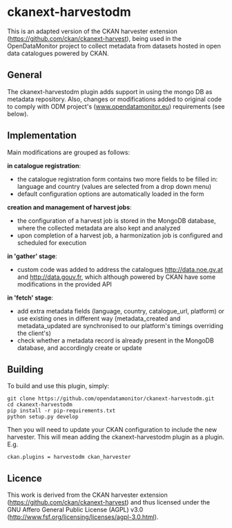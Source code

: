 # ckanext-harvestodm

This is an adapted version of the CKAN harvester extension (https://github.com/ckan/ckanext-harvest), being used in the OpenDataMonitor project to collect metadata from datasets hosted in open data catalogues powered by CKAN.

## General

The ckanext-harvestodm plugin adds support in using the mongo DB as metadata repository. 
Also, changes or modifications added to original code to comply with ODM project's (www.opendatamonitor.eu) requirements (see below).

## Implementation

Main modifications are grouped as follows:

__in catalogue registration__:
- the catalogue registration form contains two more fields to be filled in: language and country (values are selected from a drop down menu)
- default configuration options are automatically loaded in the form

__creation and management of harvest jobs__:
- the configuration of a harvest job is stored in the MongoDB database, where the collected metadata are also kept and analyzed
- upon completion of a harvest job, a harmonization job is configured and scheduled for execution

__in 'gather' stage__:
- custom code was added to address the catalogues http://data.noe.gv.at and http://data.gouv.fr, which although powered by CKAN have some modifications in the provided API

__in 'fetch' stage__:
- add extra metadata fields (language, country, catalogue_url, platform) or use existing ones in different way (metadata_created and metadata_updated are synchronised to our platform's timings overriding the client's)
- check whether a metadata record is already present in the MongoDB database, and accordingly create or update


Building
---------

To build and use this plugin, simply:

    git clone https://github.com/opendatamonitor/ckanext-harvestodm.git
    cd ckanext-harvestodm
    pip install -r pip-requirements.txt
    python setup.py develop

Then you will need to update your CKAN configuration to include the new harvester.  This will mean adding the
ckanext-harvestodm plugin as a plugin.  E.g.

    ckan.plugins = harvestodm ckan_harvester

## Licence

This work is derived from the CKAN harvester extension (https://github.com/ckan/ckanext-harvest) and thus licensed under the GNU Affero General Public License (AGPL) v3.0 (http://www.fsf.org/licensing/licenses/agpl-3.0.html).

